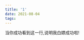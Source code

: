 ```yaml
---
title: '1'
date: 2021-08-04
tags:
---
```


<span class="heimu" title="当你成功看到这一行,说明我白嫖成功啦!">当你成功看到这一行,说明我白嫖成功啦!</span>